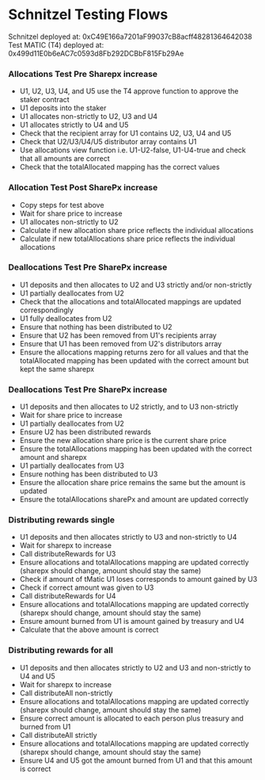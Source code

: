 # Schnitzel Testing Flows 

Schnitzel deployed at: 0xC49E166a7201aF99037cB8acff48281364642038  
Test MATIC (T4) deployed at: 0x499d11E0b6eAC7c0593d8Fb292DCBbF815Fb29Ae  

### Allocations Test Pre Sharepx increase 

- U1, U2, U3, U4, and U5 use the T4 approve function to approve the staker contract  
- U1 deposits into the staker
- U1 allocates non-strictly to U2, U3 and U4  
- U1 allocates strictly to U4 and U5 
- Check that the recipient array for U1 contains U2, U3, U4 and U5
- Check that U2/U3/U4/U5 distributor array contains U1 
- Use allocations view function i.e. U1-U2-false, U1-U4-true and check that all amounts are correct
- Check that the totalAllocated mapping has the correct values 

### Allocation Test Post SharePx increase

- Copy steps for test above 
- Wait for share price to increase
- U1 allocates non-strictly to U2
- Calculate if new allocation share price reflects the individual allocations
- Calculate if new totalAllocations share price reflects the individual allocations 

### Deallocations Test Pre SharePx increase

- U1 deposits and then allocates to U2 and U3 strictly and/or non-strictly
- U1 partially deallocates from U2
- Check that the allocations and totalAllocated mappings are updated correspondingly
- U1 fully deallocates from U2
- Ensure that nothing has been distributed to U2
- Ensure that U2 has been removed from U1's recipients array
- Ensure that U1 has been removed from U2's distributors array
- Ensure the allocations mapping returns zero for all values and that the totalAllocated mapping has been updated with the correct amount but kept the same sharepx

### Deallocations Test Pre SharePx increase

- U1 deposits and then allocates to U2 strictly, and to U3 non-strictly
- Wait for share price to increase
- U1 partially deallocates from U2
- Ensure U2 has been distributed rewards 
- Ensure the new allocation share price is the current share price
- Ensure the totalAllocations mapping has been updated with the correct amount and sharepx 
- U1 partially deallocates from U3
- Ensure nothing has been distributed to U3
- Ensure the allocation share price remains the same but the amount is updated
- Ensure the totalAllocations sharePx and amount are updated correctly

### Distributing rewards single

- U1 deposits and then allocates strictly to U3 and non-strictly to U4 
- Wait for sharepx to increase 
- Call distributeRewards for U3
- Ensure allocations and totalAllocations mapping are updated correctly (sharepx should change, amount should stay the same)
- Check if amount of tMatic U1 loses corresponds to amount gained by U3
- Check if correct amount was given to U3 
- Call distributeRewards for U4 
- Ensure allocations and totalAllocations mapping are updated correctly (sharepx should change, amount should stay the same)
- Ensure amount burned from U1 is amount gained by treasury and U4
- Calculate that the above amount is correct 

### Distributing rewards for all
- U1 deposits and then allocates strictly to U2 and U3 and non-strictly to U4 and U5
- Wait for sharepx to increase
- Call distributeAll non-strictly 
- Ensure allocations and totalAllocations mapping are updated correctly (sharepx should change, amount should stay the same)
- Ensure correct amount is allocated to each person plus treasury and burned from U1
- Call distributeAll strictly 
- Ensure allocations and totalAllocations mapping are updated correctly (sharepx should change, amount should stay the same)
- Ensure U4 and U5 got the amount burned from U1 and that this amount is correct 


